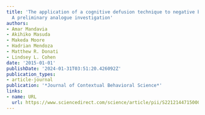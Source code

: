 ```yaml
---
title: 'The application of a cognitive defusion technique to negative body image thoughts:
  A preliminary analogue investigation'
authors:
- Amar Mandavia
- Akihiko Masuda
- Makeda Moore
- Hadrian Mendoza
- Matthew R. Donati
- Lindsey L. Cohen
date: '2015-01-01'
publishDate: '2024-01-31T03:51:20.426092Z'
publication_types:
- article-journal
publication: '*Journal of Contextual Behavioral Science*'
links:
- name: URL
  url: https://www.sciencedirect.com/science/article/pii/S2212144715000149
---
```

